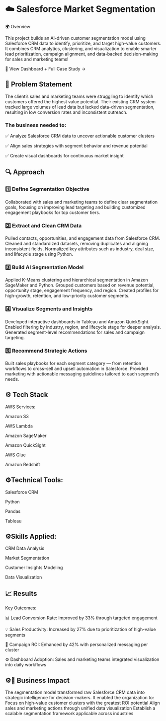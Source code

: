 # ☁️ Salesforce Market Segmentation

🌍 Overview

This project builds an AI-driven customer segmentation model using Salesforce CRM data to identify, prioritize, and target high-value customers.
It combines CRM analytics, clustering, and visualization to enable smarter lead prioritization, campaign alignment, and data-backed decision-making for sales and marketing teams!

📘 View Dashboard + Full Case Study →

## 🧩 Problem Statement

The client’s sales and marketing teams were struggling to identify which customers offered the highest value potential.
Their existing CRM system tracked large volumes of lead data but lacked data-driven segmentation, resulting in low conversion rates and inconsistent outreach.

### The business needed to:

✅ Analyze Salesforce CRM data to uncover actionable customer clusters

✅ Align sales strategies with segment behavior and revenue potential

✅ Create visual dashboards for continuous market insight

## 🔍 Approach

### 1️⃣ Define Segmentation Objective

Collaborated with sales and marketing teams to define clear segmentation goals, focusing on improving lead targeting and building customized engagement playbooks for top customer tiers.

### 2️⃣ Extract and Clean CRM Data

Pulled contacts, opportunities, and engagement data from Salesforce CRM.
Cleaned and standardized datasets, removing duplicates and aligning inconsistent fields.
Normalized key attributes such as industry, deal size, and lifecycle stage using Python.

### 3️⃣ Build AI Segmentation Model

Applied K-Means clustering and hierarchical segmentation in Amazon SageMaker and Python.
Grouped customers based on revenue potential, opportunity stage, engagement frequency, and region.
Created profiles for high-growth, retention, and low-priority customer segments.

### 4️⃣ Visualize Segments and Insights

Developed interactive dashboards in Tableau and Amazon QuickSight.
Enabled filtering by industry, region, and lifecycle stage for deeper analysis.
Generated segment-level recommendations for sales and campaign targeting.

### 5️⃣ Recommend Strategic Actions

Built sales playbooks for each segment category — from retention workflows to cross-sell and upsell automation in Salesforce.
Provided marketing with actionable messaging guidelines tailored to each segment’s needs.


## ⚙️ Tech Stack

AWS Services:

Amazon S3

AWS Lambda

Amazon SageMaker

Amazon QuickSight

AWS Glue

Amazon Redshift

## ⚙️Technical Tools:

Salesforce CRM

Python

Pandas

Tableau

## ⚙️Skills Applied:

CRM Data Analysis

Market Segmentation

Customer Insights Modeling

Data Visualization



## 📈 Results

Key Outcomes:

📊 Lead Conversion Rate: Improved by 33% through targeted engagement

💡 Sales Productivity: Increased by 27% due to prioritization of high-value segments

🎯 Campaign ROI: Enhanced by 42% with personalized messaging per cluster

⚙️ Dashboard Adoption: Sales and marketing teams integrated visualization into daily workflows


## ⚙️🧠 Business Impact

The segmentation model transformed raw Salesforce CRM data into strategic intelligence for decision-makers.
It enabled the organization to:
Focus on high-value customer clusters with the greatest ROI potential
Align sales and marketing actions through unified data visualization
Establish a scalable segmentation framework applicable across industries
